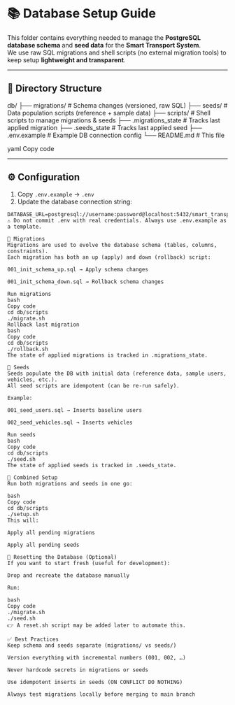 # 📚 Database Setup Guide

This folder contains everything needed to manage the **PostgreSQL database schema** and **seed data** for the **Smart Transport System**.  
We use raw SQL migrations and shell scripts (no external migration tools) to keep setup **lightweight and transparent**.

---

## 📂 Directory Structure

db/
├── migrations/ # Schema changes (versioned, raw SQL)
├── seeds/ # Data population scripts (reference + sample data)
├── scripts/ # Shell scripts to manage migrations & seeds
├── .migrations_state # Tracks last applied migration
├── .seeds_state # Tracks last applied seed
├── .env.example # Example DB connection config
└── README.md # This file

yaml
Copy code

---

## ⚙️ Configuration

1. Copy `.env.example` → `.env`
2. Update the database connection string:

```env
DATABASE_URL=postgresql://username:password@localhost:5432/smart_transport
⚠️ Do not commit .env with real credentials. Always use .env.example as a template.

🔨 Migrations
Migrations are used to evolve the database schema (tables, columns, constraints).
Each migration has both an up (apply) and down (rollback) script:

001_init_schema_up.sql → Apply schema changes

001_init_schema_down.sql → Rollback schema changes

Run migrations
bash
Copy code
cd db/scripts
./migrate.sh
Rollback last migration
bash
Copy code
cd db/scripts
./rollback.sh
The state of applied migrations is tracked in .migrations_state.

🌱 Seeds
Seeds populate the DB with initial data (reference data, sample users, vehicles, etc.).
All seed scripts are idempotent (can be re-run safely).

Example:

001_seed_users.sql → Inserts baseline users

002_seed_vehicles.sql → Inserts vehicles

Run seeds
bash
Copy code
cd db/scripts
./seed.sh
The state of applied seeds is tracked in .seeds_state.

🚀 Combined Setup
Run both migrations and seeds in one go:

bash
Copy code
cd db/scripts
./setup.sh
This will:

Apply all pending migrations

Apply all pending seeds

🔄 Resetting the Database (Optional)
If you want to start fresh (useful for development):

Drop and recreate the database manually

Run:

bash
Copy code
./migrate.sh
./seed.sh
👉 A reset.sh script may be added later to automate this.

✅ Best Practices
Keep schema and seeds separate (migrations/ vs seeds/)

Version everything with incremental numbers (001, 002, …)

Never hardcode secrets in migrations or seeds

Use idempotent inserts in seeds (ON CONFLICT DO NOTHING)

Always test migrations locally before merging to main branch
```
